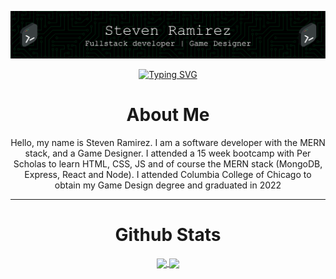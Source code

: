 ![Header](./github-header-image.png)
<div align="center">
  <a href="https://git.io/typing-svg"><img src="https://readme-typing-svg.demolab.com?font=Hacker&pause=1000&color=12F741&center=true&repeat=false&width=435&lines=Full+Stack+Developer+%7C+Game+Designer" alt="Typing SVG" /></a>
  <h1> About Me</h1>
  <p> Hello, my name is Steven Ramirez. I am a software developer with the MERN stack, and a Game Designer. I attended a 15 week bootcamp with Per Scholas to learn HTML, CSS, JS and of course the MERN stack (MongoDB, Express, React and Node). I attended Columbia College of Chicago to obtain my Game Design degree and graduated in 2022</p>
</div>
<hr>

<div align="center">
<h1>Github Stats</h1>
<a href="https://github.com/anuraghazra/github-readme-stats">
  <img height=200 align="center" src="https://github-readme-stats.vercel.app/api?username=sramirez124&theme=merko" />
</a>
<a href="https://github.com/anuraghazra/convoychat">
  <img height=200 align="center" src="https://github-readme-stats.vercel.app/api/top-langs?username=sramirez124&layout=compact&langs_count=8&card_width=320&theme=merko" />
</a>  
</div>
<!--
**sramirez124/sramirez124** is a ✨ _special_ ✨ repository because its `README.md` (this file) appears on your GitHub profile.

Here are some ideas to get you started:

- 🔭 I’m currently working on ...
- 🌱 I’m currently learning ...
- 👯 I’m looking to collaborate on ...
- 🤔 I’m looking for help with ...
- 💬 Ask me about ...
- 📫 How to reach me: ...
- 😄 Pronouns: ...
- ⚡ Fun fact: ...
-->
